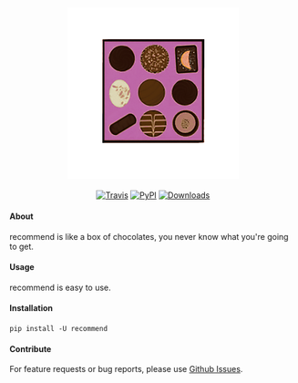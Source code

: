 <h3 align="center">
  <img src="https://raw.githubusercontent.com/maxhumber/recommend/master/images/recommend.png" height="300px" alt="recommend">
</h3>
<p align="center">
  <a href="https://travis-ci.org/github/mythologic/recommend"><img alt="Travis" src="https://img.shields.io/travis/mythologic/recommend.svg"></a>
  <a href="https://pypi.python.org/pypi/recommend"><img alt="PyPI" src="https://img.shields.io/pypi/v/recommend.svg"></a>
  <a href="https://pepy.tech/project/recommend"><img alt="Downloads" src="https://pepy.tech/badge/recommend"></a>  
</p>


#### About

recommend is like a box of chocolates, you never know what you're going to get.

#### Usage

recommend is easy to use.

#### Installation

```
pip install -U recommend
```

#### Contribute

For feature requests or bug reports, please use [Github Issues](https://github.com/maxhumber/recommend/issues).
